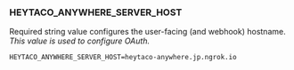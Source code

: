 ### HEYTACO_ANYWHERE_SERVER_HOST

Required string value configures the user-facing (and webhook) hostname. *This value is used to configure OAuth.*

```
HEYTACO_ANYWHERE_SERVER_HOST=heytaco-anywhere.jp.ngrok.io
```
